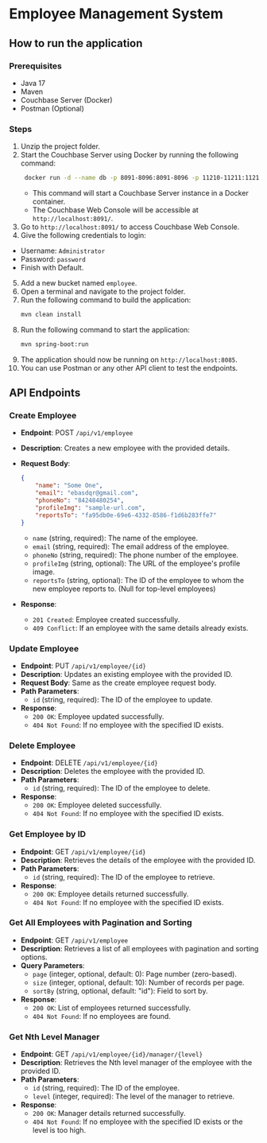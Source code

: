 # Employee Management System

## How to run the application

### Prerequisites
- Java 17
- Maven
- Couchbase Server (Docker)
- Postman (Optional)

### Steps
1. Unzip the project folder.
2. Start the Couchbase Server using Docker by running the following command:
   ```bash
    docker run -d --name db -p 8091-8096:8091-8096 -p 11210-11211:11210-11211 couchbase
   ```
   - This command will start a Couchbase Server instance in a Docker container.
   - The Couchbase Web Console will be accessible at `http://localhost:8091/`.
3. Go to `http://localhost:8091/` to access Couchbase Web Console.
4. Give the following credentials to login:
  - Username: `Administrator`
  - Password: `password`
  - Finish with Default.
5. Add a new bucket named `employee`.
6. Open a terminal and navigate to the project folder.
7. Run the following command to build the application:
   ```bash
   mvn clean install
   ```
8. Run the following command to start the application:
   ```bash
   mvn spring-boot:run
   ```
9. The application should now be running on `http://localhost:8085`.
10. You can use Postman or any other API client to test the endpoints.

## API Endpoints
### Create Employee
- **Endpoint**: POST `/api/v1/employee`
- **Description**: Creates a new employee with the provided details.
- **Request Body**:
  ```json
  {
      "name": "Some One",
      "email": "ebasdqr@gmail.com",
      "phoneNo": "84248480254",
      "profileImg": "sample-url.com",
      "reportsTo": "fa95db0e-69e6-4332-8586-f1d6b283ffe7"
  }
  ```
  - `name` (string, required): The name of the employee.
  - `email` (string, required): The email address of the employee.
  - `phoneNo` (string, required): The phone number of the employee.
  - `profileImg` (string, optional): The URL of the employee's profile image.
  - `reportsTo` (string, optional): The ID of the employee to whom the new employee reports to. (Null for top-level employees)

- **Response**:
  - `201 Created`: Employee created successfully.
  - `409 Conflict`: If an employee with the same details already exists.

### Update Employee
- **Endpoint**: PUT `/api/v1/employee/{id}`
- **Description**: Updates an existing employee with the provided ID.
- **Request Body**: Same as the create employee request body.
- **Path Parameters**:
  - `id` (string, required): The ID of the employee to update.
- **Response**:
  - `200 OK`: Employee updated successfully.
  - `404 Not Found`: If no employee with the specified ID exists.

### Delete Employee
- **Endpoint**: DELETE `/api/v1/employee/{id}`
- **Description**: Deletes the employee with the provided ID.
- **Path Parameters**:
  - `id` (string, required): The ID of the employee to delete.
- **Response**:
  - `200 OK`: Employee deleted successfully.
  - `404 Not Found`: If no employee with the specified ID exists.

### Get Employee by ID
- **Endpoint**: GET `/api/v1/employee/{id}`
- **Description**: Retrieves the details of the employee with the provided ID.
- **Path Parameters**:
  - `id` (string, required): The ID of the employee to retrieve.
- **Response**:
  - `200 OK`: Employee details returned successfully.
  - `404 Not Found`: If no employee with the specified ID exists.

### Get All Employees with Pagination and Sorting
- **Endpoint**: GET `/api/v1/employee`
- **Description**: Retrieves a list of all employees with pagination and sorting options.
- **Query Parameters**:
  - `page` (integer, optional, default: 0): Page number (zero-based).
  - `size` (integer, optional, default: 10): Number of records per page.
  - `sortBy` (string, optional, default: "id"): Field to sort by.
- **Response**:
  - `200 OK`: List of employees returned successfully.
  - `404 Not Found`: If no employees are found.

### Get Nth Level Manager
- **Endpoint**: GET `/api/v1/employee/{id}/manager/{level}`
- **Description**: Retrieves the Nth level manager of the employee with the provided ID.
- **Path Parameters**:
  - `id` (string, required): The ID of the employee.
  - `level` (integer, required): The level of the manager to retrieve.
- **Response**:
  - `200 OK`: Manager details returned successfully.
  - `404 Not Found`: If no employee with the specified ID exists or the level is too high.
